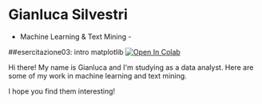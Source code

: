 #      Gianluca Silvestri
- Machine Learning & Text Mining -

##esercitazione03: intro matplotlib [![Open In Colab](https://colab.research.google.com/assets/colab-badge.svg)](https://colab.research.google.com/github/gian0711/rep01/blob/main/Esercitazione03/014_Matplotlib.ipynb)


Hi there! My name is Gianluca and I'm studying as a data analyst. Here are some of my work in machine learning and text mining.

I hope you find them interesting!

